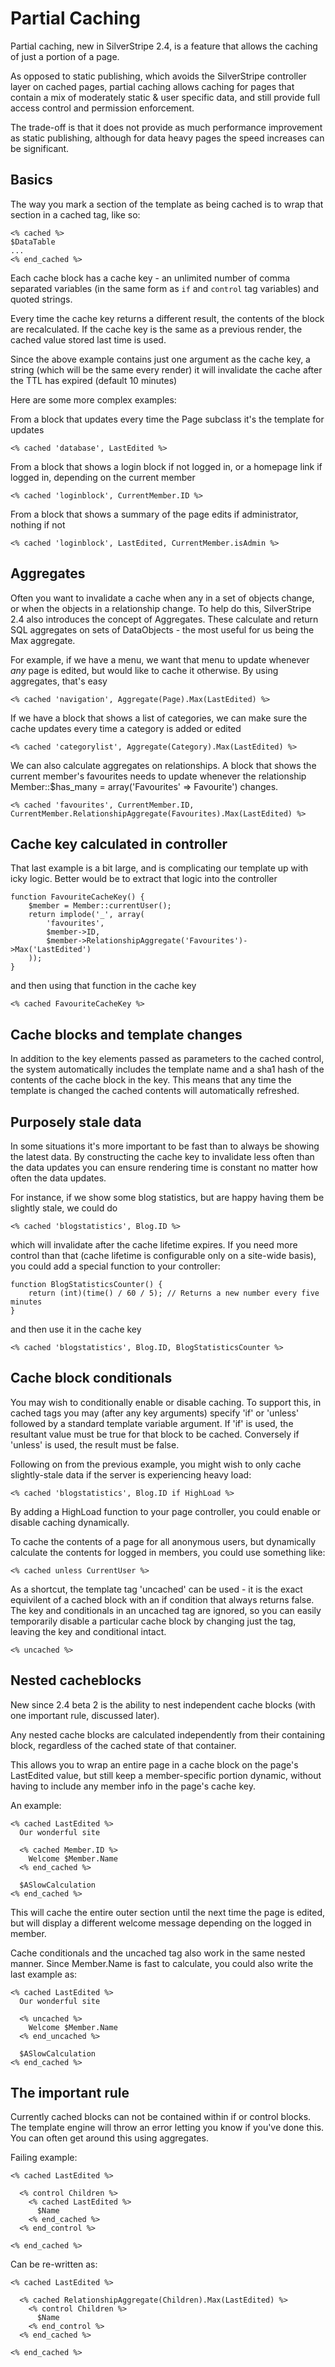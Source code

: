 # Partial Caching

Partial caching, new in SilverStripe 2.4, is a feature that allows the caching of just a portion of a page.

As opposed to static publishing, which avoids the SilverStripe controller layer on cached pages, partial caching allows caching for pages that contain a mix of moderately static & user specific data, and still provide full access control and permission enforcement.

The trade-off is that it does not provide as much performance improvement as static publishing, although for data heavy pages the speed increases can be significant.

## Basics

The way you mark a section of the template as being cached is to wrap that section in a cached tag, like so:

~~~ {html}
<% cached %>
$DataTable
...
<% end_cached %>
~~~

Each cache block has a cache key - an unlimited number of comma separated variables (in the same form as `if` and `control` tag variables) and quoted strings.

Every time the cache key returns a different result, the contents of the block are recalculated. If the cache key is the same as a previous render, the cached value stored last time is used.

Since the above example contains just one argument as the cache key, a string (which will be the same every render) it will invalidate the cache after the TTL has expired (default 10 minutes)

Here are some more complex examples:

From a block that updates every time the Page subclass it's the template for updates

~~~ {html}
<% cached 'database', LastEdited %>
~~~

From a block that shows a login block if not logged in, or a homepage link if logged in, depending on the current member

~~~ {html}
<% cached 'loginblock', CurrentMember.ID %>
~~~

From a block that shows a summary of the page edits if administrator, nothing if not

~~~ {html}
<% cached 'loginblock', LastEdited, CurrentMember.isAdmin %>
~~~

## Aggregates

Often you want to invalidate a cache when any in a set of objects change, or when the objects in a relationship change. To help do this, SilverStripe 2.4 also introduces the concept of Aggregates. These calculate and return SQL aggregates on sets of DataObjects - the most useful for us being the Max aggregate.

For example, if we have a menu, we want that menu to update whenever _any_ page is edited, but would like to cache it otherwise. By using aggregates, that's easy

~~~ {html}
<% cached 'navigation', Aggregate(Page).Max(LastEdited) %>
~~~

If we have a block that shows a list of categories, we can make sure the cache updates every time a category is added or edited

~~~ {html}
<% cached 'categorylist', Aggregate(Category).Max(LastEdited) %>
~~~

We can also calculate aggregates on relationships. A block that shows the current member's favourites needs to update whenever the relationship Member::$has_many = array('Favourites' => Favourite') changes.

~~~ {html}
<% cached 'favourites', CurrentMember.ID, CurrentMember.RelationshipAggregate(Favourites).Max(LastEdited) %>
~~~

## Cache key calculated in controller

That last example is a bit large, and is complicating our template up with icky logic. Better would be to extract that logic into the controller

~~~ {php}
function FavouriteCacheKey() {
    $member = Member::currentUser();
    return implode('_', array(
        'favourites',
        $member->ID,
        $member->RelationshipAggregate('Favourites')->Max('LastEdited')
    ));
}
~~~

and then using that function in the cache key

~~~ {html}
<% cached FavouriteCacheKey %>
~~~

## Cache blocks and template changes

In addition to the key elements passed as parameters to the cached control, the system automatically includes the template name and a sha1 hash of the contents of the cache block in the key. This means that any time the template is changed the cached contents will automatically refreshed.

## Purposely stale data

In some situations it's more important to be fast than to always be showing the latest data. By constructing the cache key to invalidate less often than the data updates you can ensure rendering time is constant no matter how often the data updates.

For instance, if we show some blog statistics, but are happy having them be slightly stale, we could do

~~~ {html}
<% cached 'blogstatistics', Blog.ID %>
~~~

which will invalidate after the cache lifetime expires. If you need more control than that (cache lifetime is configurable only on a site-wide basis), you could add a special function to your controller:

~~~ {php}
function BlogStatisticsCounter() {
    return (int)(time() / 60 / 5); // Returns a new number every five minutes
}
~~~
 
and then use it in the cache key

~~~ {html}
<% cached 'blogstatistics', Blog.ID, BlogStatisticsCounter %>
~~~

## Cache block conditionals

You may wish to conditionally enable or disable caching. To support this, in cached tags you may (after any key arguments) specify 'if' or 'unless' followed by a standard template variable argument. If 'if' is used, the resultant value must be true for that block to be cached. Conversely if 'unless' is used, the result must be false.

Following on from the previous example, you might wish to only cache slightly-stale data if the server is experiencing heavy load:

~~~ {html}
<% cached 'blogstatistics', Blog.ID if HighLoad %>
~~~

By adding a HighLoad function to your page controller, you could enable or disable caching dynamically.

To cache the contents of a page for all anonymous users, but dynamically calculate the contents for logged in members, you could use something like:

~~~ {html}
<% cached unless CurrentUser %>
~~~

As a shortcut, the template tag 'uncached' can be used - it is the exact equivilent of a cached block with an if condition that always returns false. The key and conditionals in an uncached tag are ignored, so you can easily temporarily disable a particular cache block by changing just the tag, leaving the key and conditional intact.

~~~ {html}
<% uncached %>
~~~

## Nested cacheblocks

New since 2.4 beta 2 is the ability to nest independent cache blocks (with one important rule, discussed later).

Any nested cache blocks are calculated independently from their containing block, regardless of the cached state of that container.

This allows you to wrap an entire page in a cache block on the page's LastEdited value, but still keep a member-specific portion dynamic, without having to include any member info in the page's cache key.

An example:

~~~ {html}
<% cached LastEdited %>
  Our wonderful site

  <% cached Member.ID %>
    Welcome $Member.Name
  <% end_cached %>

  $ASlowCalculation
<% end_cached %>
~~~

This will cache the entire outer section until the next time the page is edited, but will display a different welcome message depending on the logged in member.

Cache conditionals and the uncached tag also work in the same nested manner. Since Member.Name is fast to calculate, you could also write the last example as:

~~~ {html}
<% cached LastEdited %>
  Our wonderful site

  <% uncached %>
    Welcome $Member.Name
  <% end_uncached %>

  $ASlowCalculation
<% end_cached %>
~~~

## The important rule

Currently cached blocks can not be contained within if or control blocks. The template engine will throw an error letting you know if you've done this. You can often get around this using aggregates.

Failing example:

~~~ {html}
<% cached LastEdited %>

  <% control Children %>
    <% cached LastEdited %>
      $Name
    <% end_cached %>
  <% end_control %>

<% end_cached %>
~~~


Can be re-written as:

~~~ {html}
<% cached LastEdited %>

  <% cached RelationshipAggregate(Children).Max(LastEdited) %>
    <% control Children %>
      $Name
    <% end_control %>
  <% end_cached %>

<% end_cached %>
~~~
